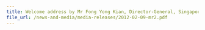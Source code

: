 ```yaml
---
title: Welcome address by Mr Fong Yong Kian, Director-General, Singapore Customs, at the International Customs Day, 9 February 2012, 9.15 am, the Orchard  
file_url: /news-and-media/media-releases/2012-02-09-mr2.pdf
---
```

